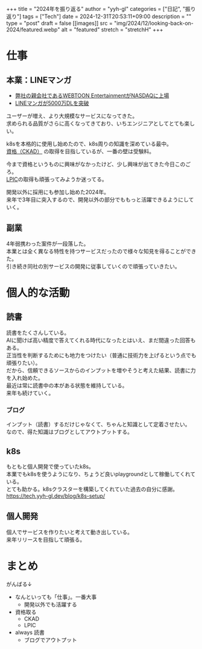 <!-- textlint-disable -->

+++
title = "2024年を振り返る"
author = "yyh-gl"
categories = ["日記", "振り返り"]
tags = ["Tech"]
date = 2024-12-31T20:53:11+09:00
description = ""
type = "post"
draft = false
[[images]]
  src = "img/2024/12/looking-back-on-2024/featured.webp"
  alt = "featured"
  stretch = "stretchH"
+++

<!-- textlint-enable -->

# 仕事

## 本業：LINEマンガ

- [弊社の親会社であるWEBTOON EntertainmentがNASDAQに上場](https://www.oricon.co.jp/news/2333825/full/)
- [LINEマンガが5000万DLを突破](https://prtimes.jp/main/html/rd/p/000000335.000063705.html)

ユーザーが増え、より大規模なサービスになってきた。<br>
求められる品質がさらに高くなってきており、いちエンジニアとしてとても楽しい。

k8sを本格的に使用し始めたので、k8s周りの知識を深めている最中。<br>
[資格（CKAD）](https://www.cncf.io/training/certification/ckad/)
の取得を目指しているが、一番の壁は受験料。

今まで資格というものに興味がなかったけど、少し興味が出てきた今日このごろ。<br>
[LPIC](https://www.lpi.org/ja/our-certifications/lpic-1-overview/)の取得も頑張ってみようか迷ってる。

開発以外に採用にも参加し始めた2024年。<br>
来年で3年目に突入するので、開発以外の部分でももっと活躍できるようにしていく。

## 副業

4年弱携わった案件が一段落した。<br>
本業とは全く異なる特性を持つサービスだったので様々な知見を得ることができた。<br>
引き続き同社の別サービスの開発に従事していくので頑張っていきたい。

# 個人的な活動

## 読書

読書をたくさんしている。<br>
AIに聞けば高い精度で答えてくれる時代になったとはいえ、まだ間違った回答もある。<br>
正当性を判断するためにも地力をつけたい（普通に技術力を上げるという点でも頑張りたい）。<br>
だから、信頼できるソースからのインプットを増やそうと考えた結果、読書に力を入れ始めた。<br>
最近は常に読書中の本がある状態を維持している。<br>
来年も続けていく。

### ブログ

インプット（読書）するだけじゃなくて、ちゃんと知識として定着させたい。<br>
なので、得た知識はブログとしてアウトプットする。

## k8s

もともと個人開発で使っていたk8s。<br>
本業でもk8sを使うようになり、ちょうど良いplaygroundとして稼働してくれている。<br>
とても助かる。k8sクラスターを構築してくれていた過去の自分に感謝。<br>
https://tech.yyh-gl.dev/blog/k8s-setup/

## 個人開発

個人でサービスを作りたいと考えて動き出している。<br>
来年リリースを目指して頑張る。

# まとめ

がんばる↓

- なんといっても「仕事」。一番大事
  - 開発以外でも活躍する
- 資格取る
  - CKAD
  - LPIC
- always 読書
  - ブログでアウトプット
